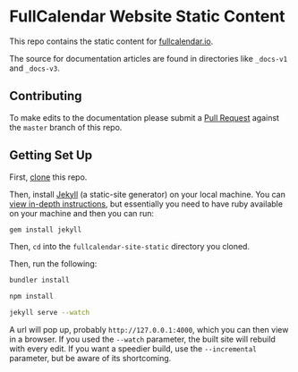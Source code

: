 
# FullCalendar Website Static Content

This repo contains the static content for [fullcalendar.io](https://fullcalendar.io).

The source for documentation articles are found in directories like `_docs-v1` and `_docs-v3`.


## Contributing

To make edits to the documentation please submit a [Pull Request](https://help.github.com/articles/creating-a-pull-request/) against the `master` branch of this repo.


## Getting Set Up

First, [clone](https://help.github.com/articles/cloning-a-repository/) this repo.

Then, install [Jekyll](https://jekyllrb.com/) (a static-site generator) on your local machine. You can [view in-depth instructions](https://jekyllrb.com/docs/installation/), but essentially you need to have ruby available on your machine and then you can run:

```sh
gem install jekyll
```

Then, `cd` into the `fullcalendar-site-static` directory you cloned.

Then, run the following:

```sh
bundler install

npm install

jekyll serve --watch
```

A url will pop up, probably `http://127.0.0.1:4000`, which you can then view in a browser. If you used the `--watch` parameter, the built site will rebuild with every edit. If you want a speedier build, use the `--incremental` parameter, but be aware of its shortcoming.
